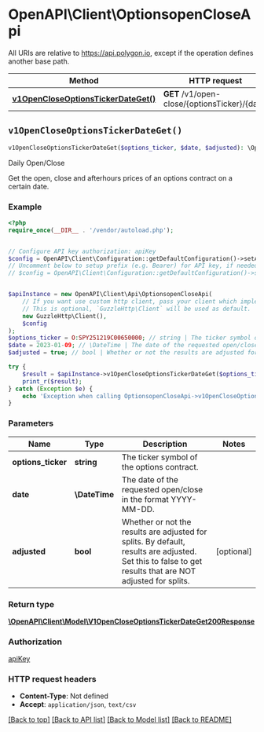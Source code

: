 # OpenAPI\Client\OptionsopenCloseApi

All URIs are relative to https://api.polygon.io, except if the operation defines another base path.

| Method | HTTP request | Description |
| ------------- | ------------- | ------------- |
| [**v1OpenCloseOptionsTickerDateGet()**](OptionsopenCloseApi.md#v1OpenCloseOptionsTickerDateGet) | **GET** /v1/open-close/{optionsTicker}/{date} | Daily Open/Close |


## `v1OpenCloseOptionsTickerDateGet()`

```php
v1OpenCloseOptionsTickerDateGet($options_ticker, $date, $adjusted): \OpenAPI\Client\Model\V1OpenCloseOptionsTickerDateGet200Response
```

Daily Open/Close

Get the open, close and afterhours prices of an options contract on a certain date.

### Example

```php
<?php
require_once(__DIR__ . '/vendor/autoload.php');


// Configure API key authorization: apiKey
$config = OpenAPI\Client\Configuration::getDefaultConfiguration()->setApiKey('apiKey', 'YOUR_API_KEY');
// Uncomment below to setup prefix (e.g. Bearer) for API key, if needed
// $config = OpenAPI\Client\Configuration::getDefaultConfiguration()->setApiKeyPrefix('apiKey', 'Bearer');


$apiInstance = new OpenAPI\Client\Api\OptionsopenCloseApi(
    // If you want use custom http client, pass your client which implements `GuzzleHttp\ClientInterface`.
    // This is optional, `GuzzleHttp\Client` will be used as default.
    new GuzzleHttp\Client(),
    $config
);
$options_ticker = O:SPY251219C00650000; // string | The ticker symbol of the options contract.
$date = 2023-01-09; // \DateTime | The date of the requested open/close in the format YYYY-MM-DD.
$adjusted = true; // bool | Whether or not the results are adjusted for splits.  By default, results are adjusted. Set this to false to get results that are NOT adjusted for splits.

try {
    $result = $apiInstance->v1OpenCloseOptionsTickerDateGet($options_ticker, $date, $adjusted);
    print_r($result);
} catch (Exception $e) {
    echo 'Exception when calling OptionsopenCloseApi->v1OpenCloseOptionsTickerDateGet: ', $e->getMessage(), PHP_EOL;
}
```

### Parameters

| Name | Type | Description  | Notes |
| ------------- | ------------- | ------------- | ------------- |
| **options_ticker** | **string**| The ticker symbol of the options contract. | |
| **date** | **\DateTime**| The date of the requested open/close in the format YYYY-MM-DD. | |
| **adjusted** | **bool**| Whether or not the results are adjusted for splits.  By default, results are adjusted. Set this to false to get results that are NOT adjusted for splits. | [optional] |

### Return type

[**\OpenAPI\Client\Model\V1OpenCloseOptionsTickerDateGet200Response**](../Model/V1OpenCloseOptionsTickerDateGet200Response.md)

### Authorization

[apiKey](../../README.md#apiKey)

### HTTP request headers

- **Content-Type**: Not defined
- **Accept**: `application/json`, `text/csv`

[[Back to top]](#) [[Back to API list]](../../README.md#endpoints)
[[Back to Model list]](../../README.md#models)
[[Back to README]](../../README.md)

